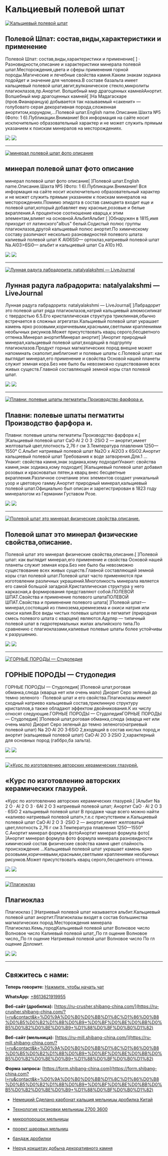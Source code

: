 # Кальциевый полевой шпат

<a href="https://swt.shibang-china.com/?l=ru&img&k=%D0%9A%D0%B0%D0%BB%D1%8C%D1%86%D0%B8%D0%B5%D0%B2%D1%8B%D0%B9+%D0%BF%D0%BE%D0%BB%D0%B5%D0%B2%D0%BE%D0%B9+%D1%88%D0%BF%D0%B0%D1%82" target="_blank">![Кальциевый полевой шпат](http://static.shibang-china.com/all-800x300/1000.jpg)</a>

## Полевой Шпат: состав,виды,характеристики и применение
Полевой Шпат: состав,виды,характеристики и применение[ ]&nbsp;&#0183;&#32;Разновидности,описание и характеристики минерала полевой шпат.Месторождения,цвета и сферы применения горной породы.Магические и лечебные свойства камня.Каким знакам зодиака подойдет и значение для человека.В составе базальта имеет кальциевый полевой шпат,авгит,вулканическое стекло,микролиты плагиоклазов,пр.Анортит. Волшебный мир драгоценных камнейАнортит. Волшебный мир драгоценных камней[ ]На Мадагаскаре (пров.Фианаранцуа) добывается так называемый &#171;сакенит&#187; — голубовато серая декоративная порода,сложенная анортитом,корундом,…Полевой шпат.English name.Описание.Шахта №5 (Фото: 1 6).Публикации.Внимание! Вся информация на сайте носит исключительно образовательный характер и не может служить прямым указанием к поискам минералов на месторождениях.


<a href="https://whatsapp.shibangsoft.com/WhatsApp.php" target="_blank" title="WhatsApp">![](http://static.shibang-china.com/icon/whatsapp.png)</a> <a href="https://swt.shibang-china.com/?l=ru&icon&k=%D0%9A%D0%B0%D0%BB%D1%8C%D1%86%D0%B8%D0%B5%D0%B2%D1%8B%D0%B9+%D0%BF%D0%BE%D0%BB%D0%B5%D0%B2%D0%BE%D0%B9+%D1%88%D0%BF%D0%B0%D1%82" target="_blank">![](http://static.shibang-china.com/icon/chat-ru.png)</a>

---

<a href="https://swt.shibang-china.com/?l=ru&img&k=%D0%9A%D0%B0%D0%BB%D1%8C%D1%86%D0%B8%D0%B5%D0%B2%D1%8B%D0%B9+%D0%BF%D0%BE%D0%BB%D0%B5%D0%B2%D0%BE%D0%B9+%D1%88%D0%BF%D0%B0%D1%82" target="_blank">![минерал полевой шпат фото описание](http://static.shibang-china.com/all-800x300/265.jpg)</a>

## минерал полевой шпат фото описание
минерал полевой шпат фото описание[ ]Полевой шпат.English name.Описание.Шахта №5 (Фото: 1 6).Публикации.Внимание! Вся информация на сайте носит исключительно образовательный характер и не может служить прямым указанием к поискам минералов на месторождениях.Помимо эпидота в состав самоцвета входит еще и полевой шпат,который добавляет ему красные,розовые и белые вкрапления.А процентное соотношение кварца,к этим элементам,влияет на основной.АльбитАльбит [ ]Обнаружен в 1815,имя приходит от латинского&quot;albus&quot; белый.Содистый полюс группы плагиоклазов,другой кальциевый полюс анортит.По химическому составу различают несколько разновидностей полевого шпата: калиевый полевой шпат K Al06Si0— ортоклаз,натриевый полевой шпат Na.Al03&gt;6Si0— альбит и кальциевый шпат Са А10з Н0.


<a href="https://whatsapp.shibangsoft.com/WhatsApp.php" target="_blank" title="WhatsApp">![](http://static.shibang-china.com/icon/whatsapp.png)</a> <a href="https://swt.shibang-china.com/?l=ru&icon&k=%D0%9A%D0%B0%D0%BB%D1%8C%D1%86%D0%B8%D0%B5%D0%B2%D1%8B%D0%B9+%D0%BF%D0%BE%D0%BB%D0%B5%D0%B2%D0%BE%D0%B9+%D1%88%D0%BF%D0%B0%D1%82" target="_blank">![](http://static.shibang-china.com/icon/chat-ru.png)</a>

---

<a href="https://swt.shibang-china.com/?l=ru&img&k=%D0%9A%D0%B0%D0%BB%D1%8C%D1%86%D0%B8%D0%B5%D0%B2%D1%8B%D0%B9+%D0%BF%D0%BE%D0%BB%D0%B5%D0%B2%D0%BE%D0%B9+%D1%88%D0%BF%D0%B0%D1%82" target="_blank">![Лунная радуга лабрадорита: natalyalakshmi — LiveJournal](http://static.shibang-china.com/all-800x300/915.jpg)</a>

## Лунная радуга лабрадорита: natalyalakshmi — LiveJournal
Лунная радуга лабрадорита: natalyalakshmi — LiveJournal[ ]Лабрадорит это полевой шпат ряда плагиоклазов,натрий кальциевый алюмосиликат с твердостью 6.5.Его кристаллическая структура триклинная,обычно встречается в сложных агрегатах.Кальциевый полевой шпат украшает камень ярко розовыми,коричневыми,красными,светлыми краплениями необычных рисунков.Может присутствовать кварц серого,бесцветного оттенка.Минерал анортитМинерал анортит[ ]Анортит природный минерал,кальциевый полевой шпат,входящий в подгруппу плагиоклазов.Продукт горных магматических пород внешне может напоминать скаполит,амблигонит и полевые шпаты с.Полевой шпат: как выглядит минерал,его применение и свойства Основой нашей планеты служит земная кора.Без нее было бы невозможно существование всех живых существ.Главной составляющей земной коры стал полевой шпат.


<a href="https://whatsapp.shibangsoft.com/WhatsApp.php" target="_blank" title="WhatsApp">![](http://static.shibang-china.com/icon/whatsapp.png)</a> <a href="https://swt.shibang-china.com/?l=ru&icon&k=%D0%9A%D0%B0%D0%BB%D1%8C%D1%86%D0%B8%D0%B5%D0%B2%D1%8B%D0%B9+%D0%BF%D0%BE%D0%BB%D0%B5%D0%B2%D0%BE%D0%B9+%D1%88%D0%BF%D0%B0%D1%82" target="_blank">![](http://static.shibang-china.com/icon/chat-ru.png)</a>

---

<a href="https://swt.shibang-china.com/?l=ru&img&k=%D0%9A%D0%B0%D0%BB%D1%8C%D1%86%D0%B8%D0%B5%D0%B2%D1%8B%D0%B9+%D0%BF%D0%BE%D0%BB%D0%B5%D0%B2%D0%BE%D0%B9+%D1%88%D0%BF%D0%B0%D1%82" target="_blank">![Плавни: полевые шпаты пегматиты Производство фарфора и.](http://static.shibang-china.com/all-800x300/861.jpg)</a>

## Плавни: полевые шпаты пегматиты Производство фарфора и.
Плавни: полевые шпаты пегматиты Производство фарфора и.[ ]Кальциевый полевой шпат СаО&#183;Al 2 O 3 &#183;2SiO 2 — анортит,имеет желтоватый цвет,плотность 2,76 г см 3.Температура плавления 1250—1550&#176; С.Альбит натриевый полевой шпат Na2О x Al2О3 x 6SiО2.Анортит кальциевый полевой шпат Требования к воде затворения.Для.1 …Унакит: свойства камня,знак зодиака,кому подходитУнакит: свойства камня,знак зодиака,кому подходит[ ]Кальциевый полевой шпат добавил розовых и красноватых пятен,а кварц внес бесцветные вкрапления.Различное сочетание этих элементов создает уникальный узор и цветовую гамму.Анортит природный минерал,кальциевый полевой шпат.Официально был описан и зарегистрирован в 1823 году минералогом из Германии Густавом Розе.


<a href="https://whatsapp.shibangsoft.com/WhatsApp.php" target="_blank" title="WhatsApp">![](http://static.shibang-china.com/icon/whatsapp.png)</a> <a href="https://swt.shibang-china.com/?l=ru&icon&k=%D0%9A%D0%B0%D0%BB%D1%8C%D1%86%D0%B8%D0%B5%D0%B2%D1%8B%D0%B9+%D0%BF%D0%BE%D0%BB%D0%B5%D0%B2%D0%BE%D0%B9+%D1%88%D0%BF%D0%B0%D1%82" target="_blank">![](http://static.shibang-china.com/icon/chat-ru.png)</a>

---

<a href="https://swt.shibang-china.com/?l=ru&img&k=%D0%9A%D0%B0%D0%BB%D1%8C%D1%86%D0%B8%D0%B5%D0%B2%D1%8B%D0%B9+%D0%BF%D0%BE%D0%BB%D0%B5%D0%B2%D0%BE%D0%B9+%D1%88%D0%BF%D0%B0%D1%82" target="_blank">![Полевой шпат это минерал физические свойства,описание.](http://static.shibang-china.com/all-800x300/1287.jpg)</a>

## Полевой шпат это минерал физические свойства,описание.
Полевой шпат это минерал физические свойства,описание.[ ]Полевой шпат: как выглядит минерал,его применение и свойства Основой нашей планеты служит земная кора.Без нее было бы невозможно существование всех живых существ.Главной составляющей земной коры стал полевой шпат.Полевой шпат часто применяются при изготовлении различных украшений.Многоликость минерала является его самой большой загадкой.Кристаллическая структура у него каркасная,а формирования представляют собой.ПОЛЕВОЙ ШПАТ.Свойства и применение полевого шпатаПОЛЕВОЙ ШПАТ.Свойства и применение полевого шпата[ ]Полевой шпат—минерал,состоящий из глинозема,кремнезема и окиси натрия или окиси калия.Все виды чистых полевых шпатов и пегматит (природная смесь полевого шпата с кварцем) являются.Адуляр — типичный полевой шпат в гидротермальных жилах альпийского типа.По сравнению с плагиоклазами,калиевые полевые шпаты более устойчивы к разрушению.


<a href="https://whatsapp.shibangsoft.com/WhatsApp.php" target="_blank" title="WhatsApp">![](http://static.shibang-china.com/icon/whatsapp.png)</a> <a href="https://swt.shibang-china.com/?l=ru&icon&k=%D0%9A%D0%B0%D0%BB%D1%8C%D1%86%D0%B8%D0%B5%D0%B2%D1%8B%D0%B9+%D0%BF%D0%BE%D0%BB%D0%B5%D0%B2%D0%BE%D0%B9+%D1%88%D0%BF%D0%B0%D1%82" target="_blank">![](http://static.shibang-china.com/icon/chat-ru.png)</a>

---

<a href="https://swt.shibang-china.com/?l=ru&img&k=%D0%9A%D0%B0%D0%BB%D1%8C%D1%86%D0%B8%D0%B5%D0%B2%D1%8B%D0%B9+%D0%BF%D0%BE%D0%BB%D0%B5%D0%B2%D0%BE%D0%B9+%D1%88%D0%BF%D0%B0%D1%82" target="_blank">![ГОРНЫЕ ПОРОДЫ — Студопедия](http://static.shibang-china.com/all-800x300/1352.jpg)</a>

## ГОРНЫЕ ПОРОДЫ — Студопедия
ГОРНЫЕ ПОРОДЫ — Студопедия[ ]Полевой шпат,роговая обманка,слюда (кварца нет или очень мало) Диорит Серо зеленый до темно зеленого&nbsp;&#0183;&#32;Полевой шпат и его свойства.Плагиоклазы имеют сходный натриево кальциевый состав,триклинную структуру кристаллов,а также обладают эффектом двойникования.К их числу относят следующие.ГОРНЫЕ ПОРОДЫ — СтудопедияГОРНЫЕ ПОРОДЫ — Студопедия[ ]Полевой шпат,роговая обманка,слюда (кварца нет или очень мало) Диорит Серо зеленый до темно зеленого(натриевый полевой шпат) Na 2О&#183;Al 2O 3&#183;6SiO 2,входящий в состав кислых пород,и анортит (кальциевый полевой шпат) СаО&#183;Al 2O 3&#183;2SiO 2,характерный для основных пород (габбро,ба зальта).


<a href="https://whatsapp.shibangsoft.com/WhatsApp.php" target="_blank" title="WhatsApp">![](http://static.shibang-china.com/icon/whatsapp.png)</a> <a href="https://swt.shibang-china.com/?l=ru&icon&k=%D0%9A%D0%B0%D0%BB%D1%8C%D1%86%D0%B8%D0%B5%D0%B2%D1%8B%D0%B9+%D0%BF%D0%BE%D0%BB%D0%B5%D0%B2%D0%BE%D0%B9+%D1%88%D0%BF%D0%B0%D1%82" target="_blank">![](http://static.shibang-china.com/icon/chat-ru.png)</a>

---

<a href="https://swt.shibang-china.com/?l=ru&img&k=%D0%9A%D0%B0%D0%BB%D1%8C%D1%86%D0%B8%D0%B5%D0%B2%D1%8B%D0%B9+%D0%BF%D0%BE%D0%BB%D0%B5%D0%B2%D0%BE%D0%B9+%D1%88%D0%BF%D0%B0%D1%82" target="_blank">![&#171;Курс по изготовлению авторских керамических глазурей.](http://static.shibang-china.com/all-800x300/293.jpg)</a>

## &#171;Курс по изготовлению авторских керамических глазурей.
&#171;Курс по изготовлению авторских керамических глазурей.[ ]Альбит Na 2 O &#183; Al 2 O 3 &#183; 6Al 2 O 3 натриевый полевой шпат; Анортит СаО &#183; Al 2 O 3 &#183; 6SiO 2 кальциевый полевой шпат В продаже чаще всего можно найти &#171;калиево натриевый полевой шпат&#187;,т.е.с присутствием и.Кальциевый полевой шпат СаО&#183;Al 2 O 3 &#183;2SiO 2 — анортит,имеет желтоватый цвет,плотность 2,76 г см 3.Температура плавления 1250—1550&#176; С.Анортит минерал формула фотоАнортит минерал формула фото[ ]Анортит минерал формула фото формула минерала разновидности химический состав физические свойства камня цвет спайность происхождение …Кальциевый полевой шпат украшает камень ярко розовыми,коричневыми,красными,светлыми краплениями необычных рисунков.Может присутствовать кварц серого,бесцветного оттенка.


<a href="https://whatsapp.shibangsoft.com/WhatsApp.php" target="_blank" title="WhatsApp">![](http://static.shibang-china.com/icon/whatsapp.png)</a> <a href="https://swt.shibang-china.com/?l=ru&icon&k=%D0%9A%D0%B0%D0%BB%D1%8C%D1%86%D0%B8%D0%B5%D0%B2%D1%8B%D0%B9+%D0%BF%D0%BE%D0%BB%D0%B5%D0%B2%D0%BE%D0%B9+%D1%88%D0%BF%D0%B0%D1%82" target="_blank">![](http://static.shibang-china.com/icon/chat-ru.png)</a>

---

<a href="https://swt.shibang-china.com/?l=ru&img&k=%D0%9A%D0%B0%D0%BB%D1%8C%D1%86%D0%B8%D0%B5%D0%B2%D1%8B%D0%B9+%D0%BF%D0%BE%D0%BB%D0%B5%D0%B2%D0%BE%D0%B9+%D1%88%D0%BF%D0%B0%D1%82" target="_blank">![Плагиоклаз](http://static.shibang-china.com/all-800x300/1526.jpg)</a>

## Плагиоклаз
Плагиоклаз [ ]Натриевый полевой шпат называется альбит.Кальциевый полевой шпат анортит.Плагиоклазы входят в состав большинства магматических пород.Месторождения минерала Плагиоклаз.Кемь,городКальциевый полевой шпат Волновое число Волновое число Калиевый полевой шпат,,По гл ощение Волновое число,,По гл ощение Натриевый полевой шпат Волновое число По гл ощение Доломит.

<a href="https://whatsapp.shibangsoft.com/WhatsApp.php" target="_blank" title="WhatsApp">![](http://static.shibang-china.com/icon/whatsapp.png)</a> <a href="https://swt.shibang-china.com/?l=ru&icon&k=%D0%9A%D0%B0%D0%BB%D1%8C%D1%86%D0%B8%D0%B5%D0%B2%D1%8B%D0%B9+%D0%BF%D0%BE%D0%BB%D0%B5%D0%B2%D0%BE%D0%B9+%D1%88%D0%BF%D0%B0%D1%82" target="_blank">![](http://static.shibang-china.com/icon/chat-ru.png)</a>

---
## Свяжитесь с нами:

**Теперь говорите:** [Нажмите, чтобы начать чат](https://swt.shibang-china.com?l=ru&contact&k=%D0%9A%D0%B0%D0%BB%D1%8C%D1%86%D0%B8%D0%B5%D0%B2%D1%8B%D0%B9+%D0%BF%D0%BE%D0%BB%D0%B5%D0%B2%D0%BE%D0%B9+%D1%88%D0%BF%D0%B0%D1%82)

**WhatsApp:**  [+8613621919955](https://whatsapp.shibangsoft.com/WhatsApp.php)

**Веб-сайт (дробилка):** [https://ru-crusher.shibang-china.com/](https://ru-crusher.shibang-china.com/?l=ru&contact&k=%D0%9A%D0%B0%D0%BB%D1%8C%D1%86%D0%B8%D0%B5%D0%B2%D1%8B%D0%B9+%D0%BF%D0%BE%D0%BB%D0%B5%D0%B2%D0%BE%D0%B9+%D1%88%D0%BF%D0%B0%D1%82)

**Веб-сайт (мельница):** [https://ru-mill.shibang-china.com/](https://ru-mill.shibang-china.com/?l=ru&contact&k=%D0%9A%D0%B0%D0%BB%D1%8C%D1%86%D0%B8%D0%B5%D0%B2%D1%8B%D0%B9+%D0%BF%D0%BE%D0%BB%D0%B5%D0%B2%D0%BE%D0%B9+%D1%88%D0%BF%D0%B0%D1%82)

**Форма запроса:** [https://form.shibang-china.com](https://form.shibang-china.com?l=ru&contact&k=%D0%9A%D0%B0%D0%BB%D1%8C%D1%86%D0%B8%D0%B5%D0%B2%D1%8B%D0%B9+%D0%BF%D0%BE%D0%BB%D0%B5%D0%B2%D0%BE%D0%B9+%D1%88%D0%BF%D0%B0%D1%82)

* [Немецкий Сделано карбонат кальция мельницы дробилка Китай](../111/%D0%9D%D0%B5%D0%BC%D0%B5%D1%86%D0%BA%D0%B8%D0%B9%20%D0%A1%D0%B4%D0%B5%D0%BB%D0%B0%D0%BD%D0%BE%20%D0%BA%D0%B0%D1%80%D0%B1%D0%BE%D0%BD%D0%B0%D1%82%20%D0%BA%D0%B0%D0%BB%D1%8C%D1%86%D0%B8%D1%8F%20%D0%BC%D0%B5%D0%BB%D1%8C%D0%BD%D0%B8%D1%86%D1%8B%20%D0%B4%D1%80%D0%BE%D0%B1%D0%B8%D0%BB%D0%BA%D0%B0%20%D0%9A%D0%B8%D1%82%D0%B0%D0%B9.md)

* [Технология установки мельницы 2700  3600](../117/%D0%A2%D0%B5%D1%85%D0%BD%D0%BE%D0%BB%D0%BE%D0%B3%D0%B8%D1%8F%20%D1%83%D1%81%D1%82%D0%B0%D0%BD%D0%BE%D0%B2%D0%BA%D0%B8%20%D0%BC%D0%B5%D0%BB%D1%8C%D0%BD%D0%B8%D1%86%D1%8B%202700%20%203600.md)

* [микропорошок мельницы](../115/%D0%BC%D0%B8%D0%BA%D1%80%D0%BE%D0%BF%D0%BE%D1%80%D0%BE%D1%88%D0%BE%D0%BA%20%D0%BC%D0%B5%D0%BB%D1%8C%D0%BD%D0%B8%D1%86%D1%8B.md)

* [проект шаровых мельниц](../115/%D0%BF%D1%80%D0%BE%D0%B5%D0%BA%D1%82%20%D1%88%D0%B0%D1%80%D0%BE%D0%B2%D1%8B%D1%85%20%D0%BC%D0%B5%D0%BB%D1%8C%D0%BD%D0%B8%D1%86.md)

* [бандаж дробилки](../106/%D0%B1%D0%B0%D0%BD%D0%B4%D0%B0%D0%B6%20%D0%B4%D1%80%D0%BE%D0%B1%D0%B8%D0%BB%D0%BA%D0%B8.md)

* [Неруд кокшетау добыча декоративного камня](../106/%D0%9D%D0%B5%D1%80%D1%83%D0%B4%20%D0%BA%D0%BE%D0%BA%D1%88%D0%B5%D1%82%D0%B0%D1%83%20%D0%B4%D0%BE%D0%B1%D1%8B%D1%87%D0%B0%20%D0%B4%D0%B5%D0%BA%D0%BE%D1%80%D0%B0%D1%82%D0%B8%D0%B2%D0%BD%D0%BE%D0%B3%D0%BE%20%D0%BA%D0%B0%D0%BC%D0%BD%D1%8F.md)
